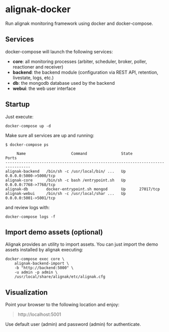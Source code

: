 # alignak-docker

Run alignak monitoring framework using docker and docker-compose.

## Services

docker-compose will launch the following services:

* **core**: all monitoring processes (arbiter, scheduler, broker, poller, reactioner and receiver)
* **backend**: the backend module (configuration via REST API, retention, livestate, logs, etc.)
* **db**: the mongodb database used by the backend
* **webui**: the web user interface

## Startup

Just execute:

```
docker-compose up -d
```

Make sure all services are up and running:

```
$ docker-compose ps

     Name                    Command               State           Ports
---------------------------------------------------------------------------------
alignak-backend   /bin/sh -c /usr/local/bin/ ...   Up      0.0.0.0:5000->5000/tcp
alignak-core      /bin/sh -c bash /entrypoint.sh   Up      0.0.0.0:7768->7768/tcp
alignak-db        docker-entrypoint.sh mongod      Up      27017/tcp
alignak-webui     /bin/sh -c /usr/local/shar ...   Up      0.0.0.0:5001->5001/tcp
```

and review logs with:

```
docker-compose logs -f
```

## Import demo assets (optional)

Alignak provides an utility to import assets. You can just import the
demo assets installed by alignak executing:

```shell
docker-compose exec core \
    alignak-backend-import \
    -b "http://backend:5000" \
    -u admin -p admin \
    /usr/local/share/alignak/etc/alignak.cfg
```

## Visualization

Point your browser to the following location and enjoy:

> http://localhost:5001

Use default user (admin) and password (admin) for authenticate.
